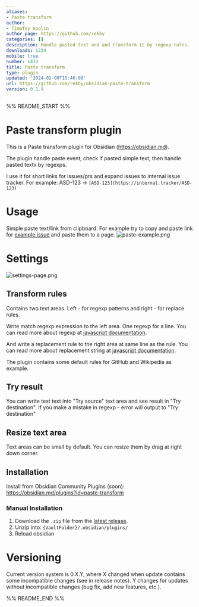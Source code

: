 ```yaml
---
aliases:
- Paste transform
author:
- Timofey Koolin
author_page: https://github.com/rekby
categories: []
description: Handle pasted text and and transform it by regexp rules.
downloads: 1234
mobile: true
number: 1433
title: Paste transform
type: plugin
updated: '2024-02-09T15:46:08'
url: https://github.com/rekby/obsidian-paste-transform
version: 0.1.9
---
```


%% README_START %%

# Paste transform plugin

This is a Paste transform plugin for Obsidian (https://obsidian.md).

The plugin handle paste event, check if pasted simple text, then handle pasted textx by regexps.

I use it for short links for issues/prs and expand issues to internal issue tracker.
For example: ASD-123 -> `[ASD-123](https://internal.tracker/ASD-123)`

# Usage 
Simple paste text/link from clipboard. For example try to copy and paste link for [example issue](https://github.com/rekby/obsidian-paste-transform/issues/1)
and paste them to a page.
![paste-example.png](https://raw.githubusercontent.com/rekby/obsidian-paste-transform/HEAD/attachements/paste-example.png)


# Settings
![settings-page.png](https://raw.githubusercontent.com/rekby/obsidian-paste-transform/HEAD/attachements%2Fsettings-page.png)

## Transform rules
Contains two text areas. Left - for regexp patterns and right - for replace rules.

Write match regexp expression to the left area. One regexp for a line.
You can read more about regexp at [javascript documentation](https://developer.mozilla.org/en-US/docs/Web/JavaScript/Guide/Regular_expressions).

And write a replacement rule to the right area at same line as the rule.
You can read more about replacement string at [javascript documentation](https://developer.mozilla.org/en-US/docs/Web/JavaScript/Reference/Global_Objects/String/replace#specifying_a_string_as_the_replacement).

The plugin contains some default rules for GitHub and Wikipedia as example. 

## Try result
You can write test text into "Try source" text area and see result in "Try destination".
If you make a mistake in regexp - error will output to "Try destination"

## Resize text area
Text areas can be small by default. You can resize them by drag at right down corner.

## Installation

Install from Obsidian Community Plugins (soon): https://obsidian.md/plugins?id=paste-transform

### Manual Installation

1. Download the `.zip` file from the [latest release](https://github.com/rekby/obsidian-paste-transform/releases).
2. Unzip into: `{VaultFolder}/.obsidian/plugins/`
3. Reload obsidian

# Versioning
Current version system is 0.X.Y, where X changed when update contains some incompatible changes (see in release notes).
Y changes for updates without incompatible changes (bug fix, add new features, etc.).


%% README_END %%